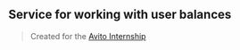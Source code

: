 ## Service for working with user balances

> Created for the [Avito Internship](https://github.com/avito-tech/internship_backend_2022)

